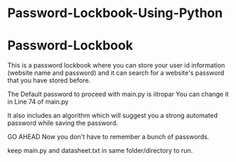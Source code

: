 # Password-Lockbook-Using-Python
# Password-Lockbook
This is a password lockbook where you can store your user id information (website name and password)
and it can search for a website's password that you have stored before.

The Default password to proceed with main.py is iitropar
You can change it in Line 74 of main.py

It also includes an algorithm which will suggest you a strong automated password while saving the password.

GO AHEAD
Now you don't have to remember a bunch of passwords.

keep main.py and datasheet.txt in same folder/directory to run.
